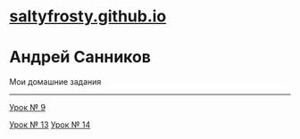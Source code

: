 # [saltyfrosty.github.io](https://github.com/SaltyFrosty/saltyfrosty.github.io "Описание")
# Андрей Санников
Мои домашние задания

---

[Урок № 9](https://saltyfrosty.github.io/module_3.lesson_9/index.html "Описание")

[Урок № 13](https://saltyfrosty.github.io/lesson_13/index.html "Описание")
[Урок № 14](https://saltyfrosty.github.io/lesson_14/index.html "Описание")
